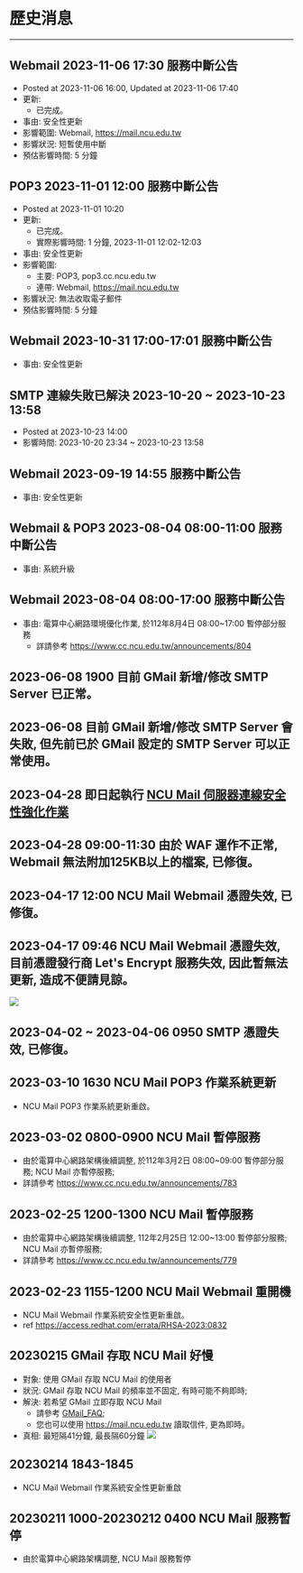 # 歷史消息
---

## Webmail 2023-11-06 17:30 服務中斷公告
- Posted at 2023-11-06 16:00, Updated at 2023-11-06 17:40
- 更新:
    - 已完成。
- 事由: 安全性更新
- 影響範圍:  Webmail, https://mail.ncu.edu.tw
- 影響狀況: 短暫使用中斷
- 預估影響時間: 5 分鐘

## POP3 2023-11-01 12:00 服務中斷公告
- Posted at 2023-11-01 10:20 
- 更新:
    - 已完成。
    - 實際影響時間: 1 分鐘, 2023-11-01 12:02-12:03
- 事由: 安全性更新
- 影響範圍: 
    - 主要: POP3, pop3.cc.ncu.edu.tw
    - 連帶: Webmail, https://mail.ncu.edu.tw
- 影響狀況: 無法收取電子郵件
- 預估影響時間: 5 分鐘

## Webmail 2023-10-31 17:00-17:01 服務中斷公告
- 事由: 安全性更新

## SMTP 連線失敗已解決 2023-10-20 ~ 2023-10-23 13:58
- Posted at 2023-10-23 14:00
- 影響時間: 2023-10-20 23:34 ~ 2023-10-23 13:58

## Webmail 2023-09-19 14:55 服務中斷公告
- 事由: 安全性更新

## Webmail & POP3 2023-08-04 08:00-11:00 服務中斷公告
- 事由: 系統升級

## Webmail 2023-08-04 08:00-17:00 服務中斷公告
- 事由: 電算中心網路環境優化作業, 於112年8月4日 08:00~17:00 暫停部分服務
    - 詳請參考 https://www.cc.ncu.edu.tw/announcements/804

## 2023-06-08 1900 目前 GMail 新增/修改 SMTP Server 已正常。

## 2023-06-08 目前 GMail 新增/修改 SMTP Server 會失敗, 但先前已於 GMail 設定的 SMTP Server 可以正常使用。

## 2023-04-28 即日起執行 [NCU Mail 伺服器連線安全性強化作業](https://support.mail.ncu.edu.tw/articles/events/tls.html)

## 2023-04-28 09:00-11:30 由於 WAF 運作不正常, Webmail 無法附加125KB以上的檔案, 已修復。
 
## 2023-04-17 12:00 NCU Mail Webmail 憑證失效, 已修復。

## 2023-04-17 09:46 NCU Mail Webmail 憑證失效, 目前憑證發行商 Let's Encrypt 服務失效, 因此暫無法更新, 造成不便請見諒。
![](https://in.ncu.edu.tw/center31/letsencrypt_outage_202304170944.png)

## 2023-04-02 ~ 2023-04-06 0950 SMTP 憑證失效, 已修復。
 
## 2023-03-10 1630 NCU Mail POP3 作業系統更新
- NCU Mail POP3 作業系統更新重啟。

## 2023-03-02 0800-0900 NCU Mail 暫停服務
- 由於電算中心網路架構後續調整, 於112年3月2日 08:00~09:00 暫停部分服務; NCU Mail 亦暫停服務; 
- 詳請參考 https://www.cc.ncu.edu.tw/announcements/783

## 2023-02-25 1200-1300 NCU Mail 暫停服務
- 由於電算中心網路架構後續調整, 112年2月25日 12:00~13:00 暫停部分服務; NCU Mail 亦暫停服務; 
- 詳請參考 https://www.cc.ncu.edu.tw/announcements/779

## 2023-02-23 1155-1200 NCU Mail Webmail 重開機
- NCU Mail Webmail 作業系統安全性更新重啟。
- ref https://access.redhat.com/errata/RHSA-2023:0832

## 20230215 GMail 存取 NCU Mail 好慢
- 對象: 使用 GMail 存取 NCU Mail 的使用者
- 狀況: GMail 存取 NCU Mail 的頻率並不固定, 有時可能不夠即時;
- 解決: 若希望 GMail 立即存取 NCU Mail
    - 請參考 [GMail_FAQ](faq/faqgmail.html);
    - 您也可以使用 https://mail.ncu.edu.tw 讀取信件, 更為即時。
- 真相: 最短隔41分鐘, 最長隔60分鐘
![](https://in.ncu.edu.tw/center31/home/2023-02-15_174602.png)

## 20230214 1843-1845
- NCU Mail Webmail 作業系統安全性更新重啟

## 20230211 1000-20230212 0400 NCU Mail 服務暫停
- 由於電算中心網路架構調整, NCU Mail 服務暫停